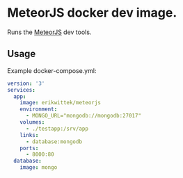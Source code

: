 # MeteorJS docker dev image.

Runs the [MeteorJS](https://www.meteor.com/) dev tools.

## Usage

Example docker-compose.yml:

```yml
version: '3'
services:
  app:
    image: erikwittek/meteorjs
    environment:
      - MONGO_URL="mongodb://mongodb:27017"
    volumes:
      - ./testapp:/srv/app
    links:
      - database:mongodb
    ports:
      - 8000:80
  database:
    image: mongo
```
